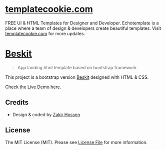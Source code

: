 # [templatecookie.com](https://templatecookie.com)
FREE UI & HTML Templates for Designer and Developer. Echotemplate is a place where a team of design & developers create beautiful templates. Visit [templatecookie.com](https://templatecookie.com) for more updates.

# [Beskit](https://bestkit.netlify.app/)

> App landing html template based on bootstrap framework

This project is a bootstrap version [Beskit](https://bestkit.netlify.app/) designed with HTML & CSS.

Check the [Live Demo here](https://bestkit.netlify.app/).


## Credits
- Design & coded by [Zakir Hossen](https://github.com/devzakir)

## License
The MIT License (MIT). Please see [License File](LICENSE.md) for more information.
